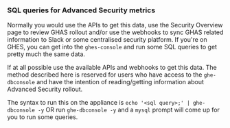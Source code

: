 ### SQL queries for Advanced Security metrics
Normally you would use the APIs to get this data, use the Security Overview page to review GHAS rollout and/or use the webhooks to sync GHAS related information to Slack or some centralised security platform. 
If you're on GHES, you can get into the `ghes-console` and run some SQL queries to get pretty much the same data.

If at all possible use the available APIs and webhooks to get this data. The method described here is reserved for users who have access to the `ghe-dbconsole` and have the intention of reading/getting information about Advanced Security rollout.

The syntax to run this on the appliance is `echo '<sql query>;' | ghe-dbconsole -y` OR run `ghe-dbconsole -y` and a `mysql` prompt will come up for you to run some queries.
